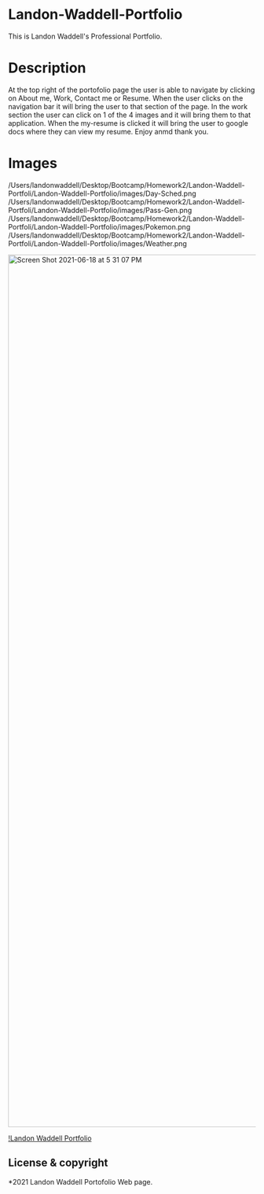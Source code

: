 # Landon-Waddell-Portfolio
This is Landon Waddell's Professional Portfolio.
# Description
At the top right of the portofolio page the user is able to navigate by clicking on About me, Work, Contact me or Resume. When the user clicks on the navigation bar it will bring the user to that section of the page. In the work section the user can click on 1 of the 4 images and it will bring them to that application. When the my-resume is clicked it will bring the user to google docs where they can view my resume. Enjoy anmd thank you. 
# Images
/Users/landonwaddell/Desktop/Bootcamp/Homework2/Landon-Waddell-Portfoli/Landon-Waddell-Portfolio/images/Day-Sched.png
/Users/landonwaddell/Desktop/Bootcamp/Homework2/Landon-Waddell-Portfoli/Landon-Waddell-Portfolio/images/Pass-Gen.png
/Users/landonwaddell/Desktop/Bootcamp/Homework2/Landon-Waddell-Portfoli/Landon-Waddell-Portfolio/images/Pokemon.png
/Users/landonwaddell/Desktop/Bootcamp/Homework2/Landon-Waddell-Portfoli/Landon-Waddell-Portfolio/images/Weather.png

<img width="1776" alt="Screen Shot 2021-06-18 at 5 31 07 PM" src="https://user-images.githubusercontent.com/80728975/122623909-2ec20280-d05b-11eb-97ba-6368c7b60c11.png">

[!Landon Waddell Portfolio]("file:///Users/landonwaddell/Desktop/Bootcamp/Homework2/Landon-Waddell-Portfoli/Landon-Waddell-Portfolio/index.html#Resume")

## License & copyright
*2021 Landon Waddell Portofolio Web page.
